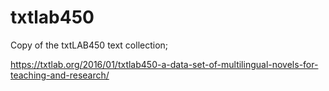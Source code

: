 # txtlab450

Copy of the txtLAB450 text collection;

https://txtlab.org/2016/01/txtlab450-a-data-set-of-multilingual-novels-for-teaching-and-research/
